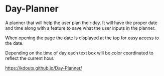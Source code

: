# Day-Planner
A planner that will help the user plan their day. It will have the proper date and time along with a feature to save what the user inputs in the planner.

When opening the page the date is displayed at the top for easy access to the date.

Depending on the time of day each text box will be color coordinated to reflect the current hour.

https://kdouts.github.io/Day-Planner/